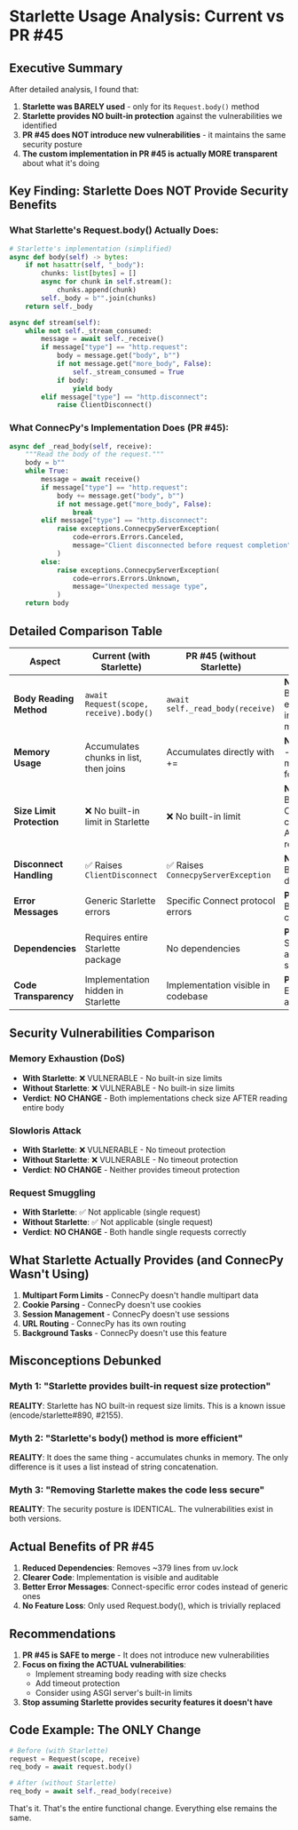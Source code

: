 # Starlette Usage Analysis: Current vs PR #45

## Executive Summary

After detailed analysis, I found that:
1. **Starlette was BARELY used** - only for its `Request.body()` method
2. **Starlette provides NO built-in protection** against the vulnerabilities we identified
3. **PR #45 does NOT introduce new vulnerabilities** - it maintains the same security posture
4. **The custom implementation in PR #45 is actually MORE transparent** about what it's doing

## Key Finding: Starlette Does NOT Provide Security Benefits

### What Starlette's Request.body() Actually Does:
```python
# Starlette's implementation (simplified)
async def body(self) -> bytes:
    if not hasattr(self, "_body"):
        chunks: list[bytes] = []
        async for chunk in self.stream():
            chunks.append(chunk)
        self._body = b"".join(chunks)
    return self._body

async def stream(self):
    while not self._stream_consumed:
        message = await self._receive()
        if message["type"] == "http.request":
            body = message.get("body", b"")
            if not message.get("more_body", False):
                self._stream_consumed = True
            if body:
                yield body
        elif message["type"] == "http.disconnect":
            raise ClientDisconnect()
```

### What ConnecPy's Implementation Does (PR #45):
```python
async def _read_body(self, receive):
    """Read the body of the request."""
    body = b""
    while True:
        message = await receive()
        if message["type"] == "http.request":
            body += message.get("body", b"")
            if not message.get("more_body", False):
                break
        elif message["type"] == "http.disconnect":
            raise exceptions.ConnecpyServerException(
                code=errors.Errors.Canceled,
                message="Client disconnected before request completion",
            )
        else:
            raise exceptions.ConnecpyServerException(
                code=errors.Errors.Unknown,
                message="Unexpected message type",
            )
    return body
```

## Detailed Comparison Table

| Aspect | Current (with Starlette) | PR #45 (without Starlette) | Security Impact |
|--------|--------------------------|----------------------------|-----------------|
| **Body Reading Method** | `await Request(scope, receive).body()` | `await self._read_body(receive)` | **NONE** - Both read entire body into memory |
| **Memory Usage** | Accumulates chunks in list, then joins | Accumulates directly with += | **NEGLIGIBLE** - Same memory footprint |
| **Size Limit Protection** | ❌ No built-in limit in Starlette | ❌ No built-in limit | **NONE** - Both rely on ConnecPy's check AFTER reading |
| **Disconnect Handling** | ✅ Raises `ClientDisconnect` | ✅ Raises `ConnecpyServerException` | **NONE** - Both handle disconnects |
| **Error Messages** | Generic Starlette errors | Specific Connect protocol errors | **POSITIVE** - Better error context |
| **Dependencies** | Requires entire Starlette package | No dependencies | **POSITIVE** - Smaller attack surface |
| **Code Transparency** | Implementation hidden in Starlette | Implementation visible in codebase | **POSITIVE** - Easier to audit |

## Security Vulnerabilities Comparison

### Memory Exhaustion (DoS)
- **With Starlette**: ❌ VULNERABLE - No built-in size limits
- **Without Starlette**: ❌ VULNERABLE - No built-in size limits
- **Verdict**: **NO CHANGE** - Both implementations check size AFTER reading entire body

### Slowloris Attack
- **With Starlette**: ❌ VULNERABLE - No timeout protection
- **Without Starlette**: ❌ VULNERABLE - No timeout protection
- **Verdict**: **NO CHANGE** - Neither provides timeout protection

### Request Smuggling
- **With Starlette**: ✅ Not applicable (single request)
- **Without Starlette**: ✅ Not applicable (single request)
- **Verdict**: **NO CHANGE** - Both handle single requests correctly

## What Starlette Actually Provides (and ConnecPy Wasn't Using)

1. **Multipart Form Limits** - ConnecPy doesn't handle multipart data
2. **Cookie Parsing** - ConnecPy doesn't use cookies
3. **Session Management** - ConnecPy doesn't use sessions
4. **URL Routing** - ConnecPy has its own routing
5. **Background Tasks** - ConnecPy doesn't use this feature

## Misconceptions Debunked

### Myth 1: "Starlette provides built-in request size protection"
**REALITY**: Starlette has NO built-in request size limits. This is a known issue (encode/starlette#890, #2155).

### Myth 2: "Starlette's body() method is more efficient"
**REALITY**: It does the same thing - accumulates chunks in memory. The only difference is it uses a list instead of string concatenation.

### Myth 3: "Removing Starlette makes the code less secure"
**REALITY**: The security posture is IDENTICAL. The vulnerabilities exist in both versions.

## Actual Benefits of PR #45

1. **Reduced Dependencies**: Removes ~379 lines from uv.lock
2. **Clearer Code**: Implementation is visible and auditable
3. **Better Error Messages**: Connect-specific error codes instead of generic ones
4. **No Feature Loss**: Only used Request.body(), which is trivially replaced

## Recommendations

1. **PR #45 is SAFE to merge** - It does not introduce new vulnerabilities
2. **Focus on fixing the ACTUAL vulnerabilities**:
   - Implement streaming body reading with size checks
   - Add timeout protection
   - Consider using ASGI server's built-in limits
3. **Stop assuming Starlette provides security features it doesn't have**

## Code Example: The ONLY Change

```python
# Before (with Starlette)
request = Request(scope, receive)
req_body = await request.body()

# After (without Starlette)
req_body = await self._read_body(receive)
```

That's it. That's the entire functional change. Everything else remains the same.